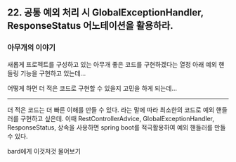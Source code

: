 ## 22. 공통 예외 처리 시 GlobalExceptionHandler, ResponseStatus 어노테이션을 활용하라.

### 아무개의 이야기
새롭게 프로젝트를 구성하고 있는 아무개 좋은 코드를 구현하겠다는 열정 아래 예외 핸들링 기능을 구현하고 있는데...

어떻게 하면 더 적은 코드로 구현할 수 있을지 고민을 하게 되는데...

---- 

더 적은 코드는 더 빠른 이해를 만들 수 있다. 라는 말에 따라 최소한의 코드로 예외 핸들러를 구현하고 싶은데. 이때 RestControllerAdvice, GlobalExceptionHandler, ResponseStatus, 상속을 사용하면 spring boot를 적극활용하여 예외 핸들러를 만들 수 있다.

bard에게 이것저것 물어보기